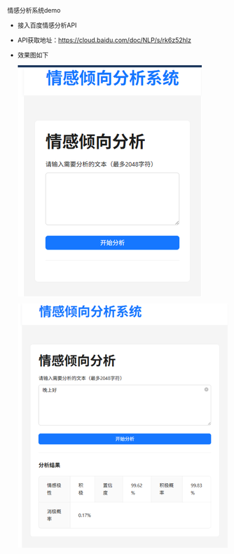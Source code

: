 情感分析系统demo

- 接入百度情感分析API
- API获取地址：https://cloud.baidu.com/doc/NLP/s/rk6z52hlz
- 效果图如下

  ![](./img/Snipaste_2025-05-27_19-16-29.png)

  
  ![](./img/Snipaste_2025-05-27_19-22-40.png)
